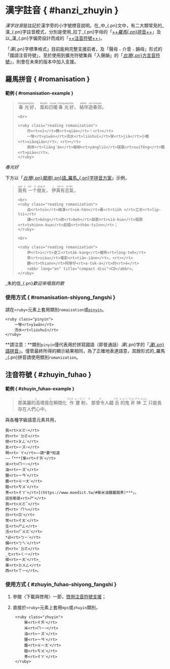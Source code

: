 <style scoped>
.lrg {
	font-size: 2em;
}
</style>



漢字註音 { #hanzi_zhuyin }
===

<dfn>漢字註音</dfn>是註記於漢字旁的小字號標音說明。在_中_{.pn}文中，有二大類常見的_漢_{.pn}字註音模式，分別是使用_拉丁_{.pn}字母的「[++_羅馬_{.pn}拼音++][romanisation]」及以_漢_{.pn}字偏旁設計而成的「[++注音符號++][zhuyin]」。

「_漢_{.pn}字標準格式」目前能夠完整支援前者，及「聲母﹣介音﹣韻母」形式的「國語注音符號」，至於使用到擴充符號集與「入聲韻」的「[_台灣_{.pn}方言音符號][fangyanyin-fuhao]」，則會在未來的版本中加入支援。

[romanisation]: hanzi_biaozhun_geshi/hanzi_zhuyin#romanisation
[zhuyin]: hanzi_biaozhun_geshi/hanzi_zhuyin#zhuyin_fuhao
[fangyanyin-fuhao]: http://zh.wikipedia.org/wiki/台灣方言音符號



羅馬拼音 { #romanisation }
---

#### 範例 { #romanisation-example }

<blockquote class="example">
<p markdown="1" class="poem-like">
	<ruby class="reading romanization">
		春光<rt>chūnguāng</rt>好<rt>hăo</rt>，<rt></rt>
		風和<rt>fēnghé</rt>日暖<rt>rìnuăn</rt>春光<rt>chūnguāng</rt>好<rt>hăo</rt>，<rt></rt>
		結伴<rt>jiébàn</rt>遊<rt>yóu</rt>春郊<rt>chūnjiāo</rt>。
	</ruby>

	<br>

	<ruby class="reading romanization">
		你<rt>nĭ</rt>瞧<rt>qiáo</rt>！<rt></rt>
		一彎<rt>yìwān</rt>流水<rt>liúshuĭ</rt>架<rt>jià</rt>小橋<rt>xiăoqiáo</rt>，<rt></rt>
		兩岸<rt>liăng'àn</rt>楊柳<rt>yángliŭ</rt>隨風<rt>suífēng</rt>飄<rt>piāo</rt>。
	</ruby>
</p>
</blockquote>
<p class="cite"><cite class="piece">春光好</cite></p>



下方以「[_台灣_{.pn}<wbr>_閩南_{.pn}語_羅馬_{.pn}字拼音方案][tai-lo]」示例，

[tai-lo]: http://zh.wikipedia.org/wiki/台灣閩南語羅馬字拼音方案


<blockquote>
<p markdown="1" class="poem-like" lang="zh-nan">
	<ruby class="reading romanization">
		我<rt>guá</rt>有<rt>ū</rt>
		一个<rt>tsi̍t ê</rt>朋友<rt>pîng-iú</rt>，<rt></rt>
		伊<rt>i</rt>真有<rt>tsin-ū</rt>志氣<rt>tsì-khì</rt>，
	</ruby>

	<br>
	<ruby class="reading romanization">
		自<rt>tsū</rt>細漢<rt>sè-hàn</rt>著<rt>tio̍h </rt>立志<rt>li̍p-tsì</rt>
		講<rt>kóng</rt>欲<rt>beh</rt>寫歌<rt>siá-kua</rt>唱歌<rt>tshiùnn-kua</rt>趁錢<rt>thàn-tsînn</rt>；
	</ruby>

	<br>

	<ruby class="reading romanization">
		伊<rt>i</rt>逐工<rt>ta̍k-kang</rt>攏咧<rt>lóng-teh</rt>
		笑<rt>siàu</rt>電影<rt>tiān-iánn</rt>，<rt></rt>
		聽<rt>thiann</rt>阿啄仔<rt>a-tok-á</rt>的<rt>ê</rt>
		<abbr lang="en" title="compact disc">CD</abbr>。
	</ruby>
</p>
</blockquote>
<p class="cite" markdown="1">_朱約信_{.pn}<cite class="piece">歡迎來唱我的歌</cite></p>



### 使用方式 { #romanisation-shiyong_fangshi }

請在`<ruby>`元素上套用類別`romaization`或<abbr title="拼音">`pinyin`</abbr>。

	<ruby class="pinyin">
	    一彎<rt>yìwān</rt>
	    流水<rt>liúshuĭ</rt>
	</ruby>

**請注意：**類別`pinyin`僅代表用於拼寫國語（即普通話）_漢_{.pn}字的「[_漢_{.pn}語拼音][pinyin]」。僅管最終所得的顯示結果相同，為了正確地表達語意，其餘形式的_羅馬_{.pn}拼音請使用類別`romanization`。

[pinyin]: http://zh.wikipedia.org/wiki/漢語拼音



注音符號 { #zhuyin_fuhao }
---

#### 範例 { #zhuyin_fuhao-example }


> <ruby class="zhuyin">那美麗的高塔竟在瞬間<!--
	-->化<rt>ㄏㄨㄚˋ</rt>
	作<rt>ㄗㄨㄛˋ</rt>
	齏<rt>ㄐㄧ</rt>
	粉<rt>ㄈㄣˇ</rt>，
	那曾令人<!--
	-->齰<rt>ㄗㄜˊ</rt>
	舌<rt>ㄕㄜˊ</rt>
	的<!--
	-->鬼<rt>ㄍㄨㄟˇ</rt>
	斧<rt>ㄈㄨˇ</rt>
	神<rt>ㄕㄣˊ</rt>
	工<rt>ㄍㄨㄥ</rt>
	只能長存在人們心中。
  </ruby>

與各種字級語意元素共用，

> <ruby class="reading zhuyin">
	我<rt>ㄨㄛ˅</rt>
	的<rt>˙ㄉㄜ</rt>
	朋<rt>ㄆㄥˊ</rt>
	友<rt>ㄧㄡ˅</rt>
	啊<rt>˙ㄚ</rt>——請*要*知道
	——「***[柴<rt>ㄔㄞˊ</rt>
	米<rt>ㄇㄧ˅</rt>
	油<rt>ㄧㄡˊ</rt>
	鹽<rt>ㄧㄢˊ</rt>
	醬<rt>ㄐㄧㄤˋ</rt>
	醋<rt>ㄘㄨˋ</rt>
	茶<rt>ㄔㄚˊ</rt>](https://www.moedict.tw/#柴米油鹽醬醋茶)***」，
	這些都是<rt>ㄕˋ</rt>
	我<rt>ㄨㄛˇ</rt>
	們<rt>˙ㄇㄣ</rt>
	日<rt>ㄖˋ</rt>
	常<rt>ㄔㄤˊ</rt>
	生<rt>ㄕㄥ</rt>
	活<rt>ㄏㄨㄛˊ</rt>
	*必<rt>ㄅㄧˋ</rt>
	備<rt>ㄅㄟˋ</rt>*
	的<rt>˙ㄉㄜ</rt>
	_七<rt>ㄑㄧ</rt>
	樣<rt>ㄧㄤˋ</rt>_
	東<rt>ㄉㄨㄥ</rt>
	西<rt>ㄒㄧ</rt>。
  </ruby>


### 使用方式 { #zhuyin_fuhao-shiyong_fangshi }

1. 參閱〈下載與啓用〉一節，[啓用注音符號支援][active]；

[active]: download#qiyong_zhuyin_fuhao_zhiyuan

2. 直接於`<ruby>`元素上套用`mps`或`zhuyin`類別，

		<ruby class="zhuyin">
			柴<rt>ㄔㄞˊ</rt>
			米<rt>ㄇㄧ˅</rt>
			油<rt>ㄧㄡˊ</rt>
			鹽<rt>ㄧㄢˊ</rt>
			醬<rt>ㄐㄧㄤˋ</rt>
			醋<rt>ㄘㄨˋ</rt>
			茶<rt>ㄔㄚˊ</rt>
		</ruby>


